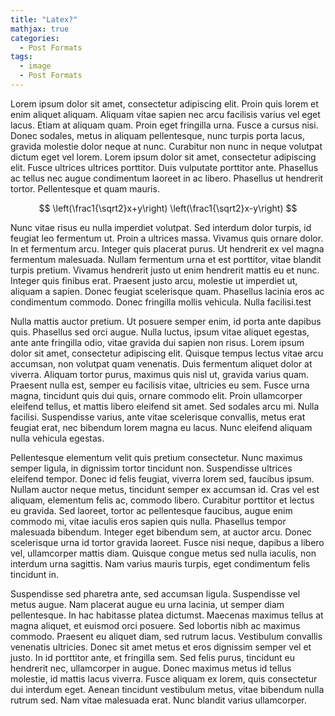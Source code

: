 ```yaml
---
title: "Latex?"
mathjax: true
categories:
  - Post Formats
tags:
  - image
  - Post Formats
---
```


Lorem ipsum dolor sit amet, consectetur adipiscing elit. Proin quis lorem et enim aliquet aliquam. Aliquam vitae sapien nec arcu facilisis varius vel eget lacus. Etiam at aliquam quam. Proin eget fringilla urna. Fusce a cursus nisi. Donec sodales, metus in aliquam pellentesque, nunc turpis porta lacus, gravida molestie dolor neque at nunc. Curabitur non nunc in neque volutpat dictum eget vel lorem. Lorem ipsum dolor sit amet, consectetur adipiscing elit. Fusce ultrices ultrices porttitor. Duis vulputate porttitor ante. Phasellus ac tellus nec augue condimentum laoreet in ac libero. Phasellus ut hendrerit tortor. Pellentesque et quam mauris.

$$ \left(\frac1{\sqrt2}x+y\right) \left(\frac1{\sqrt2}x-y\right)  $$

Nunc vitae risus eu nulla imperdiet volutpat. Sed interdum dolor turpis, id feugiat leo fermentum ut. Proin a ultrices massa. Vivamus quis ornare dolor. In et fermentum arcu. Integer quis placerat purus. Ut hendrerit ex vel magna fermentum malesuada. Nullam fermentum urna et est porttitor, vitae blandit turpis pretium. Vivamus hendrerit justo ut enim hendrerit mattis eu et nunc. Integer quis finibus erat. Praesent justo arcu, molestie ut imperdiet ut, aliquam a sapien. Donec feugiat scelerisque quam. Phasellus lacinia eros ac condimentum commodo. Donec fringilla mollis vehicula. Nulla facilisi.test

<div id='graph'></div>

Nulla mattis auctor pretium. Ut posuere semper enim, id porta ante dapibus quis. Phasellus sed orci augue. Nulla luctus, ipsum vitae aliquet egestas, ante ante fringilla odio, vitae gravida dui sapien non risus. Lorem ipsum dolor sit amet, consectetur adipiscing elit. Quisque tempus lectus vitae arcu accumsan, non volutpat quam venenatis. Duis fermentum aliquet dolor at viverra. Aliquam tortor purus, maximus quis nisl ut, gravida varius quam. Praesent nulla est, semper eu facilisis vitae, ultricies eu sem. Fusce urna magna, tincidunt quis dui quis, ornare commodo elit. Proin ullamcorper eleifend tellus, et mattis libero eleifend sit amet. Sed sodales arcu mi. Nulla facilisi. Suspendisse varius, ante vitae scelerisque convallis, metus erat feugiat erat, nec bibendum lorem magna eu lacus. Nunc eleifend aliquam nulla vehicula egestas.

Pellentesque elementum velit quis pretium consectetur. Nunc maximus semper ligula, in dignissim tortor tincidunt non. Suspendisse ultrices eleifend tempor. Donec id felis feugiat, viverra lorem sed, faucibus ipsum. Nullam auctor neque metus, tincidunt semper ex accumsan id. Cras vel est aliquam, elementum felis ac, commodo libero. Curabitur porttitor et lectus eu gravida. Sed laoreet, tortor ac pellentesque faucibus, augue enim commodo mi, vitae iaculis eros sapien quis nulla. Phasellus tempor malesuada bibendum. Integer eget bibendum sem, at auctor arcu. Donec scelerisque urna id tortor gravida laoreet. Fusce nisi neque, dapibus a libero vel, ullamcorper mattis diam. Quisque congue metus sed nulla iaculis, non interdum urna sagittis. Nam varius mauris turpis, eget condimentum felis tincidunt in.

Suspendisse sed pharetra ante, sed accumsan ligula. Suspendisse vel metus augue. Nam placerat augue eu urna lacinia, ut semper diam pellentesque. In hac habitasse platea dictumst. Maecenas maximus tellus at magna aliquet, et euismod orci posuere. Sed lobortis nibh ac maximus commodo. Praesent eu aliquet diam, sed rutrum lacus. Vestibulum convallis venenatis ultricies. Donec sit amet metus et eros dignissim semper vel et justo. In id porttitor ante, et fringilla sem. Sed felis purus, tincidunt eu hendrerit nec, ullamcorper in augue. Donec maximus metus id tellus molestie, id mattis lacus viverra. Fusce aliquam ex lorem, quis consectetur dui interdum eget. Aenean tincidunt vestibulum metus, vitae bibendum nulla rutrum sed. Nam vitae malesuada erat. Nunc blandit varius ullamcorper.



<script src="https://cdn.plot.ly/plotly-latest.min.js"></script>
<script>

var n = 100;
var x = [], y = [], z = [];
var dt = 0.025;

for (i = 0; i < n; i++) {
  x[i] = Math.random() * 2 - 1;
  y[i] = Math.random() * 2 - 1;
  z[i] = 30 + Math.random() * 10;
}

Plotly.plot('graph', [{
  x: x,
  y: z,
  mode: 'markers',
  marker: { color: y }
}], {
  xaxis: {range: [-40, 40]},
  yaxis: {range: [0, 50]}
})

function compute () {
  var s = 10, b = 8/3, r = 28;
  var dx, dy, dz;
  var xh, yh, zh;
  for (var i = 0; i < n; i++) {
    dx = s * (y[i] - x[i]);
    dy = x[i] * (r - z[i]) - y[i];
    dz = x[i] * y[i] - b * z[i];

    xh = x[i] + dx * dt * 0.5;
    yh = y[i] + dy * dt * 0.5;
    zh = z[i] + dz * dt * 0.5;

    dx = s * (yh - xh);
    dy = xh * (r - zh) - yh;
    dz = xh * yh - b * zh;

    x[i] += dx * dt;
    y[i] += dy * dt;
    z[i] += dz * dt;
  }
}

function update () {
  compute();

  Plotly.animate('graph', {
    data: [{x: x, y: z}]
  }, {
    transition: {
      duration: 0,
    },
    frame: {
      duration: 0,
      redraw: false,
    }
  });

  requestAnimationFrame(update);
}

requestAnimationFrame(update);

</script>
